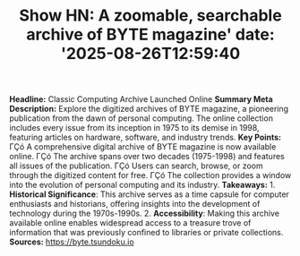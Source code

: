﻿---
title: "Show HN: A zoomable, searchable archive of BYTE magazine'
date: '2025-08-26T12:59:40"
category: "Markets"
summary: ""
slug: "show hn a zoomable searchable archive of byte magazine"
source_urls:
  - "https://byte.tsundoku.io"
seo:
  title: "Show HN: A zoomable, searchable archive of BYTE magazine | Hash n Hedge'
  description: '"
  keywords: ["news", "markets", "brief"]
---
**Headline:** Classic Computing Archive Launched Online  **Summary Meta Description:** Explore the digitized archives of BYTE magazine, a pioneering publication from the dawn of personal computing. The online collection includes every issue from its inception in 1975 to its demise in 1998, featuring articles on hardware, software, and industry trends.  **Key Points:**  ΓÇó A comprehensive digital archive of BYTE magazine is now available online. ΓÇó The archive spans over two decades (1975-1998) and features all issues of the publication. ΓÇó Users can search, browse, or zoom through the digitized content for free. ΓÇó The collection provides a window into the evolution of personal computing and its industry.  **Takeaways:**  1. **Historical Significance**: This archive serves as a time capsule for computer enthusiasts and historians, offering insights into the development of technology during the 1970s-1990s. 2. **Accessibility**: Making this archive available online enables widespread access to a treasure trove of information that was previously confined to libraries or private collections.  **Sources:** https://byte.tsundoku.io 

